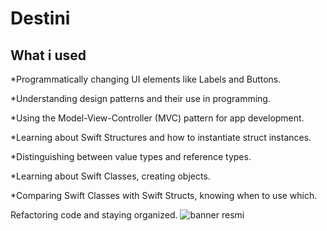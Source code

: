 

#  Destini
## What i used


*Programmatically changing UI elements like Labels and Buttons.

*Understanding design patterns and their use in programming.

*Using the Model-View-Controller (MVC) pattern for app development.

*Learning about Swift Structures and how to instantiate struct instances.

*Distinguishing between value types and reference types.

*Learning about Swift Classes, creating objects.

*Comparing Swift Classes with Swift Structs, knowing when to use which.


Refactoring code and staying organized.
![banner resmi](https://r.resimlink.com/Uqkcmv5d.png)


